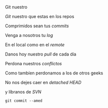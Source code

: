 Git nuestro

<p><em>Git</em> nuestro que estas en los repos<br/>

Comprimidos sean tus <em>commits</em><br/>

Venga a nosotros tu <em>log</em><br/>

En el local como en el <em>remote</em><br/>

Danos hoy nuestro <em>pull</em> de cada día<br/>

Perdona nuestros <em>conflictos</em><br/>

Como tambíen perdonamos a los de otros geeks<br/>

No nos dejes caer en <em>detached HEAD</em><br/>

y líbranos de <em>SVN</em><br/>

<code>git commit --amed</code></p>
